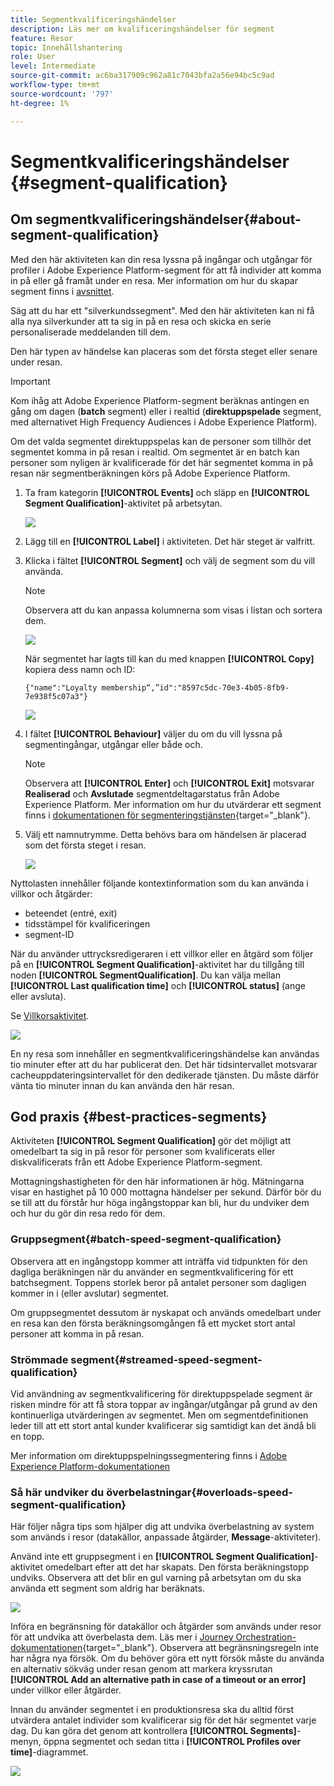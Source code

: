 ```yaml
---
title: Segmentkvalificeringshändelser
description: Läs mer om kvalificeringshändelser för segment
feature: Resor
topic: Innehållshantering
role: User
level: Intermediate
source-git-commit: ac6ba317909c962a81c7043bfa2a56e94bc5c9ad
workflow-type: tm+mt
source-wordcount: '797'
ht-degree: 1%

---
```


# Segmentkvalificeringshändelser {#segment-qualification}

## Om segmentkvalificeringshändelser{#about-segment-qualification}

Med den här aktiviteten kan din resa lyssna på ingångar och utgångar för profiler i Adobe Experience Platform-segment för att få individer att komma in på eller gå framåt under en resa. Mer information om hur du skapar segment finns i [avsnittet](../segment/about-segments.md).

Säg att du har ett &quot;silverkundssegment&quot;. Med den här aktiviteten kan ni få alla nya silverkunder att ta sig in på en resa och skicka en serie personaliserade meddelanden till dem.

Den här typen av händelse kan placeras som det första steget eller senare under resan.

>[!IMPORTANT]
>
>Kom ihåg att Adobe Experience Platform-segment beräknas antingen en gång om dagen (**batch** segment) eller i realtid (**direktuppspelade** segment, med alternativet High Frequency Audiences i Adobe Experience Platform).
>
>Om det valda segmentet direktuppspelas kan de personer som tillhör det segmentet komma in på resan i realtid. Om segmentet är en batch kan personer som nyligen är kvalificerade för det här segmentet komma in på resan när segmentberäkningen körs på Adobe Experience Platform.


1. Ta fram kategorin **[!UICONTROL Events]** och släpp en **[!UICONTROL Segment Qualification]**-aktivitet på arbetsytan.

   ![](../assets/segment5.png)

1. Lägg till en **[!UICONTROL Label]** i aktiviteten. Det här steget är valfritt.

1. Klicka i fältet **[!UICONTROL Segment]** och välj de segment som du vill använda.

   >[!NOTE]
   >
   >Observera att du kan anpassa kolumnerna som visas i listan och sortera dem.

   ![](../assets/segment6.png)

   När segmentet har lagts till kan du med knappen **[!UICONTROL Copy]** kopiera dess namn och ID:

   `{"name":"Loyalty membership“,”id":"8597c5dc-70e3-4b05-8fb9-7e938f5c07a3"}`

   ![](../assets/segment-copy.png)

1. I fältet **[!UICONTROL Behaviour]** väljer du om du vill lyssna på segmentingångar, utgångar eller både och.

   >[!NOTE]
   >
   >Observera att **[!UICONTROL Enter]** och **[!UICONTROL Exit]** motsvarar **Realiserad** och **Avslutade** segmentdeltagarstatus från Adobe Experience Platform. Mer information om hur du utvärderar ett segment finns i [dokumentationen för segmenteringstjänsten](https://experienceleague.adobe.com/docs/experience-platform/segmentation/tutorials/evaluate-a-segment.html#interpret-segment-results){target=&quot;_blank&quot;}.

1. Välj ett namnutrymme. Detta behövs bara om händelsen är placerad som det första steget i resan.

   ![](../assets/segment7.png)

Nyttolasten innehåller följande kontextinformation som du kan använda i villkor och åtgärder:

* beteendet (entré, exit)
* tidsstämpel för kvalificeringen
* segment-ID

När du använder uttrycksredigeraren i ett villkor eller en åtgärd som följer på en **[!UICONTROL Segment Qualification]**-aktivitet har du tillgång till noden **[!UICONTROL SegmentQualification]**. Du kan välja mellan **[!UICONTROL Last qualification time]** och **[!UICONTROL status]** (ange eller avsluta).

Se [Villkorsaktivitet](../building-journeys/condition-activity.md#about_condition).

![](../assets/segment8.png)

En ny resa som innehåller en segmentkvalificeringshändelse kan användas tio minuter efter att du har publicerat den. Det här tidsintervallet motsvarar cacheuppdateringsintervallet för den dedikerade tjänsten. Du måste därför vänta tio minuter innan du kan använda den här resan.

## God praxis {#best-practices-segments}

Aktiviteten **[!UICONTROL Segment Qualification]** gör det möjligt att omedelbart ta sig in på resor för personer som kvalificerats eller diskvalificerats från ett Adobe Experience Platform-segment.

Mottagningshastigheten för den här informationen är hög. Mätningarna visar en hastighet på 10 000 mottagna händelser per sekund. Därför bör du se till att du förstår hur höga ingångstoppar kan bli, hur du undviker dem och hur du gör din resa redo för dem.

### Gruppsegment{#batch-speed-segment-qualification}

Observera att en ingångstopp kommer att inträffa vid tidpunkten för den dagliga beräkningen när du använder en segmentkvalificering för ett batchsegment. Toppens storlek beror på antalet personer som dagligen kommer in i (eller avslutar) segmentet.

Om gruppsegmentet dessutom är nyskapat och används omedelbart under en resa kan den första beräkningsomgången få ett mycket stort antal personer att komma in på resan.

### Strömmade segment{#streamed-speed-segment-qualification}

Vid användning av segmentkvalificering för direktuppspelade segment är risken mindre för att få stora toppar av ingångar/utgångar på grund av den kontinuerliga utvärderingen av segmentet. Men om segmentdefinitionen leder till att ett stort antal kunder kvalificerar sig samtidigt kan det ändå bli en topp.

Mer information om direktuppspelningssegmentering finns i [Adobe Experience Platform-dokumentationen](https://experienceleague.adobe.com/docs/experience-platform/segmentation/api/streaming-segmentation.html#api)

### Så här undviker du överbelastningar{#overloads-speed-segment-qualification}

Här följer några tips som hjälper dig att undvika överbelastning av system som används i resor (datakällor, anpassade åtgärder, **Message**-aktiviteter).

Använd inte ett gruppsegment i en **[!UICONTROL Segment Qualification]**-aktivitet omedelbart efter att det har skapats. Den första beräkningstopp undviks. Observera att det blir en gul varning på arbetsytan om du ska använda ett segment som aldrig har beräknats.

![](../assets/segment-error.png)

Införa en begränsning för datakällor och åtgärder som används under resor för att undvika att överbelasta dem. Läs mer i [Journey Orchestration-dokumentationen](https://experienceleague.adobe.com/docs/journeys/using/working-with-apis/capping.html){target=&quot;_blank&quot;}. Observera att begränsningsregeln inte har några nya försök. Om du behöver göra ett nytt försök måste du använda en alternativ sökväg under resan genom att markera kryssrutan **[!UICONTROL Add an alternative path in case of a timeout or an error]** under villkor eller åtgärder.

Innan du använder segmentet i en produktionsresa ska du alltid först utvärdera antalet individer som kvalificerar sig för det här segmentet varje dag. Du kan göra det genom att kontrollera **[!UICONTROL Segments]**-menyn, öppna segmentet och sedan titta i **[!UICONTROL Profiles over time]**-diagrammet.

![](../assets/segment-overload.png)
